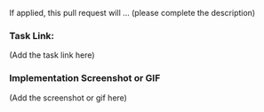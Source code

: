 If applied, this pull request will ... (please complete the description)

### Task Link:
(Add the task link here)

### Implementation Screenshot or GIF
(Add the screenshot or gif here)
